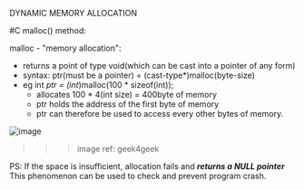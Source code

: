 DYNAMIC MEMORY ALLOCATION

#C malloc() method:

malloc - "memory allocation": 
- returns a point of type void(which can be cast into a pointer of any form)
- syntax: ptr(must be a pointer) = (cast-type*)malloc(byte-size)
- eg int *ptr = (int*)malloc(100 * sizeof(int));
	- allocates 100 * 4(int size) = 400byte of memory
	- ptr holds the address of the first byte of memory
	- ptr can therefore be used to access every other bytes of memory.

![image](file:///C:/Users/vikmo/Desktop/Dynamic%20Memory%20Allocation%20in%20C%20using%20malloc(),%20calloc(),%20free()%20and%20realloc()%20-%20GeeksforGeeks_files/Malloc-function-in-c.png)
>>> image ref: geek4geek

PS: If the space is insufficient, allocation fails and ***returns a NULL pointer***
	This phenomenon can be used to check and prevent program crash.


